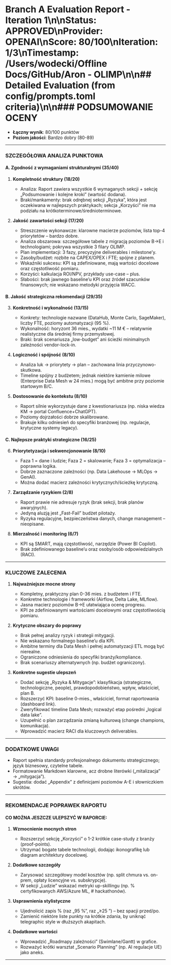 # Branch A Evaluation Report - Iteration 1\n\n**Status**: APPROVED\n**Provider**: OPENAI\n**Score**: 80/100\n**Iteration**: 1/3\n**Timestamp**: /Users/wodecki/Offline Docs/GitHub/Aron - OLIMP\n\n## Detailed Evaluation (from config/prompts.toml criteria)\n\n### PODSUMOWANIE OCENY
- **Łączny wynik**: 80/100 punktów
- **Poziom jakości**: Bardzo dobry (80-89)

---

### SZCZEGÓŁOWA ANALIZA PUNKTOWA

#### A. Zgodność z wymaganiami strukturalnymi (35/40)

1. **Kompletność struktury (18/20)**
   - Analiza: Raport zawiera wszystkie 6 wymaganych sekcji + sekcję „Podsumowanie i kolejne kroki” (wartość dodana).  
   - Braki/mankamenty: brak odrębnej sekcji „Ryzyka”, która jest oczekiwana w najlepszych praktykach; sekcja „Korzyści” nie ma podziału na krótkoterminowe/średnioterminowe.

2. **Jakość zawartości sekcji (17/20)**
   - Streszczenie wykonawcze: klarowne macierze poziomów, lista top-4 priorytetów – bardzo dobre.  
   - Analiza obszarowa: szczegółowe tabele z migracją poziomów B→E i technologiami; pokrywa wszystkie 3 filary OLIMP.  
   - Plan implementacji: 3 fazy, precyzyjne deliverables i milestone’y.  
   - Zasoby/budżet: rozbite na CAPEX/OPEX i FTE; spójne z planem.  
   - Wskaźniki sukcesu: KPI są zdefiniowane, mają wartości docelowe oraz częstotliwość pomiaru.  
   - Korzyści: kalkulacja ROI/NPV, przykłady use-case – plus.  
   - Słabości: brak jawnego baseline’u KPI oraz źródeł szacunków finansowych; nie wskazano metodyki przyjęcia WACC.

#### B. Jakość strategiczna rekomendacji (29/35)

3. **Konkretność i wykonalność (13/15)**
   - Konkrety: technologie nazwane (DataHub, Monte Carlo, SageMaker), liczby FTE, poziomy automatyzacji (95 %).  
   - Wykonalność: horyzont 36 mies., wydatki ~11 M € – relatywnie realistyczne dla średniej firmy przemysłowej.  
   - Braki: brak scenariusza „low-budget” ani ścieżki minimalnych zależności vendor-lock-in.

4. **Logiczność i spójność (8/10)**
   - Analiza luk → priorytety → plan – zachowana linia przyczynowo-skutkowa.  
   - Timeline spójny z budżetem; jednak niektóre kamienie milowe (Enterprise Data Mesh w 24 mies.) mogą być ambitne przy poziomie startowym B/C.

5. **Dostosowanie do kontekstu (8/10)**
   - Raport silnie wykorzystuje dane z kwestionariusza (np. niska wiedza KM → portal Confluence+ChatGPT).  
   - Poziomy dojrzałości dobrze skalibrowane.  
   - Brakuje kilku odniesień do specyfiki branżowej (np. regulacje, krytyczne systemy legacy).

#### C. Najlepsze praktyki strategiczne (16/25)

6. **Priorytetyzacja i sekwencjonowanie (8/10)**
   - Faza 1 = dane i ludzie; Faza 2 = skalowanie; Faza 3 = optymalizacja – poprawna logika.  
   - Dobrze zaznaczone zależności (np. Data Lakehouse → MLOps → GenAI).  
   - Można dodać macierz zależności krytycznych/ścieżkę krytyczną.

7. **Zarządzanie ryzykiem (2/8)**
   - Raport prawie nie adresuje ryzyk (brak sekcji, brak planów awaryjnych).  
   - Jedyną aluzją jest „Fast-Fail” budżet pilotaży.  
   - Ryzyka regulacyjne, bezpieczeństwa danych, change management – nieopisane.

8. **Mierzalność i monitoring (6/7)**
   - KPI są SMART, mają częstotliwość, narzędzie (Power BI Copilot).  
   - Brak zdefiniowanego baseline’u oraz osoby/osób odpowiedzialnych (RACI).

---

### KLUCZOWE ZALECENIA

1. **Najważniejsze mocne strony**
   - Kompletny, praktyczny plan 0-36 mies. z budżetem i FTE.
   - Konkretne technologie i frameworki (Airflow, Delta Lake, MLflow).
   - Jasna macierz poziomów B→E ułatwiająca ocenę progresu.
   - KPI ze zdefiniowanymi wartościami docelowymi oraz częstotliwością pomiaru.

2. **Krytyczne obszary do poprawy**
   - Brak pełnej analizy ryzyk i strategii mitygacji.
   - Nie wskazano formalnego baseline’u dla KPI.
   - Ambitne terminy dla Data Mesh i pełnej automatyzacji ETL mogą być nierealne.
   - Ograniczone odniesienia do specyfiki branży/kompliance.
   - Brak scenariuszy alternatywnych (np. budżet ograniczony).

3. **Konkretne sugestie ulepszeń**
   - Dodać sekcję „Ryzyka & Mitygacje”: klasyfikacja (strategiczne, technologiczne, people), prawdopodobieństwo, wpływ, właściciel, plan B.
   - Rozszerzyć KPI: baseline 0-mies., właściciel, format raportowania (dashboard link).  
   - Zweryfikować timeline Data Mesh; rozważyć etap pośredni „logical data lake”.  
   - Uzupełnić o plan zarządzania zmianą kulturową (change champions, komunikacja).  
   - Wprowadzić macierz RACI dla kluczowych deliverables.

---

### DODATKOWE UWAGI
- Raport spełnia standardy profesjonalnego dokumentu strategicznego; język biznesowy, czytelne tabele.  
- Formatowanie Markdown klarowne, acz drobne literówki („mitalizacja” → „mitygacja”).  
- Sugestia: dodać „Appendix” z definicjami poziomów A-E i słowniczkiem skrótów.

---

### REKOMENDACJE POPRAWEK RAPORTU

#### CO MOŻNA JESZCZE ULEPSZYĆ W RAPORCIE:

1. **Wzmocnienie mocnych stron**
   - Rozszerzyć sekcję „Korzyści” o 1-2 krótkie case-study z branży (proof-points).
   - Utrzymać bogate tabele technologii, dodając ikonografikę lub diagram architektury docelowej.

2. **Dodatkowe szczegóły**
   - Zarysować szczegółowy model kosztów (np. split chmura vs. on-prem, opłaty licencyjne vs. subskrypcje).
   - W sekcji „Ludzie” wskazać metryki up-skillingu (np. % certyfikowanych AWS/Azure ML, # hackathonów).

3. **Usprawnienia stylistyczne**
   - Ujednolicić zapis % (raz „95 %”, raz „≥25 ”) – bez spacji przed/po.  
   - Zamienić niektóre liste punkty na krótkie zdania, by uniknąć telegraphic style w dłuższych akapitach.

4. **Dodatkowe wartości**
   - Wprowadzić „Roadmapy zależności” (Swimlane/Gantt) w grafice.  
   - Rozważyć krótki warsztat „Scenario Planning” (np. AI regulacje UE) jako aneks.

---